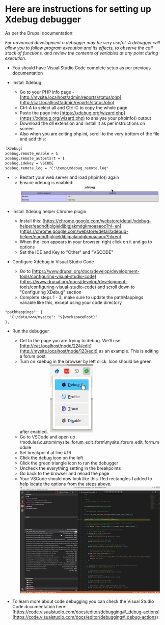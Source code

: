# Here are instructions for setting up Xdebug debugger

As per the Drupal documentation:

_For advanced development a debugger may be very useful. A debugger will allow you to follow program execution and its effects, to observe the call stack of functions, and review the contents of variables at any point during execution._

- You should have Visual Studio Code complete setup as per previous documentation

- Install Xdebug
  - Go to your PHP info page - [http://mysite.localhost/admin/reports/status/php](http://cat.localhost/admin/reports/status/php)
  - Ctrl-A to select all and Ctrl-C to copy the whole page
  - Paste the page into [https://xdebug.org/wizard.php](https://xdebug.org/wizard.php) to analyse your phpinfo() output
  - Download the dll extension and install it as per instructions on screen
  - Also when you are editing php.ini, scroll to the very bottom of the file and add this:

~~~~
[XDebug]
xdebug.remote_enable = 1
xdebug.remote_autostart = 1
xdebug.idekey = VSCODE
xdebug.remote_log = "C:\temp\xdebug_remote.log"
~~~~
-
   - Restart your web server and load phpinfo() again
   - Ensure xdebug is enabled:
![](https://github.com/sdemi/drupal-docs/raw/master/assets/xdebug-php.png)
- Install Xdebug helper Chrome plugin
  - Install this: [https://chrome.google.com/webstore/detail/xdebug-helper/eadndfjplgieldjbigjakmdgkmoaaaoc?hl=en](https://chrome.google.com/webstore/detail/xdebug-helper/eadndfjplgieldjbigjakmdgkmoaaaoc?hl=en)
  - When the icon appears in your browser, right click on it and go to options
  - Set the IDE and Key to &quot;Other&quot; and &quot;VSCODE&quot;

- Configure Xdebug in Visual Studio Code
  - Go to [https://www.drupal.org/docs/develop/development-tools/configuring-visual-studio-code](https://www.drupal.org/docs/develop/development-tools/configuring-visual-studio-code) and scroll down to &quot;Configuring XDebug&quot; section
  - Complete steps 1 - 3, make sure to update the pathMappings variable like this, except using your code directory

~~~~
"pathMappings": {
  "C:/data/www/mysite": "${workspaceRoot}"
},
~~~~

- Run the debugger
  - Get to the page you are trying to debug. We&#39;ll use [http://cat.localhost/node/224/edit](http://mysite.localhost/node/123/edit) as an example. This is editing a forum post.
  - Turn on xdebug in the browser by left click. Icon should be green after enabled.
 ![](https://github.com/sdemi/drupal-docs/raw/master/assets/xdebug-chrome.png)
  - Go to VSCode and open up \modules\custom\mysite\_forum\_edit\_form\mysite\_forum\_edit\_form.module
  - Set breakpoint at line #16
  - Click the debug icon on the left
  - Click the green triangle icon to run the debugger
  - Uncheck the everything setting in the breakpoints
  - Go back to the browser and reload the page
  - Your VSCode should now look like this. Red rectangles I added to help locate the options from the steps above.
 ![](https://github.com/sdemi/drupal-docs/raw/master/assets/xdebug-vsc.png)

- To learn more about code debugging you can check the Visual Studio Code documentation here:
[https://code.visualstudio.com/docs/editor/debugging#\_debug-actions](https://code.visualstudio.com/docs/editor/debugging#_debug-actions)
